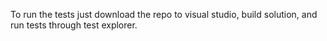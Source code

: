 To run the tests just download the repo to visual studio, build solution, and run tests through test explorer.

